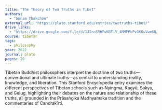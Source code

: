 ```yaml
---
title: "The Theory of Two Truths in Tibet"
authors:
  - "Sonam Thakchoe"
external_url: "https://plato.stanford.edu/entries/twotruths-tibet/"
drive_links:
  - "https://drive.google.com/file/d/1J2nnSRHFwN3TiV_4MMFPbPvGKGuVwm6Q/view?usp=sharing"
course: tibetan
tags:
  - philosophy
year: 2022
journal: plato
pages: 20
---
```


Tibetan Buddhist philosophers interpret the doctrine of two truths—conventional and ultimate truths—as central to understanding reality, knowledge, and liberation. This Stanford Encyclopedia entry examines the different perspectives of Tibetan schools such as Nyingma, Kagyü, Sakya, and Gelug, highlighting their debates on the nature and relationship of these truths, all grounded in the Prāsaṅgika Madhyamaka tradition and the commentaries of Candrakīrti.
